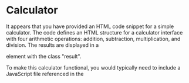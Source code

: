 # Calculator
It appears that you have provided an HTML code snippet for a simple calculator. The code defines an HTML structure for a calculator interface with four arithmetic operations: addition, subtraction, multiplication, and division. The results are displayed in a <div> element with the class "result".

To make this calculator functional, you would typically need to include a JavaScript file referenced in the <script> tag. In this case, the JavaScript file is "function.js". The functions defined in that file, such as add(), subtract(), multiply(), and divide(), would handle the respective arithmetic operations and update the result in the HTML.

If you have any specific questions or need further assistance with this code, please let me know!
